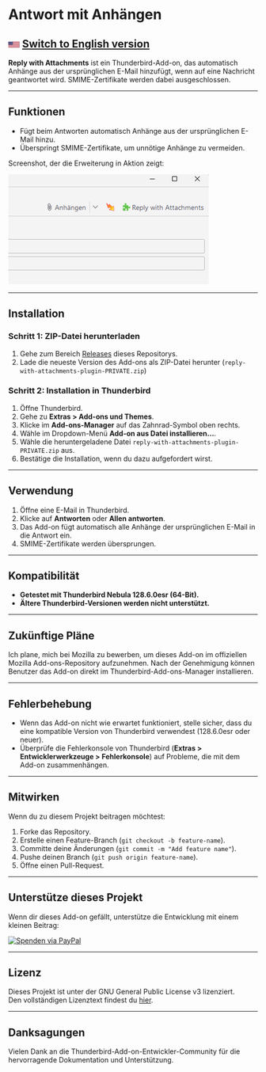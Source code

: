 # Antwort mit Anhängen

## ![US Flag](https://github.com/ashleedawg/flags/blob/master/US.png?raw=true) [Switch to English version](README.md)

**Reply with Attachments** ist ein Thunderbird-Add-on, das automatisch Anhänge aus der ursprünglichen E-Mail hinzufügt, wenn auf eine Nachricht geantwortet wird. SMIME-Zertifikate werden dabei ausgeschlossen.

---

## Funktionen

- Fügt beim Antworten automatisch Anhänge aus der ursprünglichen E-Mail hinzu.
- Überspringt SMIME-Zertifikate, um unnötige Anhänge zu vermeiden.

Screenshot, der die Erweiterung in Aktion zeigt:

![Reply with Attachments Screenshot](screenshot.png)

---

## Installation

### Schritt 1: ZIP-Datei herunterladen
1. Gehe zum Bereich [Releases](https://github.com/bitranox/Thunderbird-Reply-with-Attachment/releases) dieses Repositorys.
2. Lade die neueste Version des Add-ons als ZIP-Datei herunter (`reply-with-attachments-plugin-PRIVATE.zip`)

### Schritt 2: Installation in Thunderbird
1. Öffne Thunderbird.
2. Gehe zu **Extras > Add-ons und Themes**.
3. Klicke im **Add-ons-Manager** auf das Zahnrad-Symbol oben rechts.
4. Wähle im Dropdown-Menü **Add-on aus Datei installieren...**.
5. Wähle die heruntergeladene Datei `reply-with-attachments-plugin-PRIVATE.zip` aus.
6. Bestätige die Installation, wenn du dazu aufgefordert wirst.

---

## Verwendung

1. Öffne eine E-Mail in Thunderbird.
2. Klicke auf **Antworten** oder **Allen antworten**.
3. Das Add-on fügt automatisch alle Anhänge der ursprünglichen E-Mail in die Antwort ein.
4. SMIME-Zertifikate werden übersprungen.

---

## Kompatibilität

- **Getestet mit Thunderbird Nebula 128.6.0esr (64-Bit).**
- **Ältere Thunderbird-Versionen werden nicht unterstützt.**

---

## Zukünftige Pläne

Ich plane, mich bei Mozilla zu bewerben, um dieses Add-on im offiziellen Mozilla Add-ons-Repository aufzunehmen. Nach der Genehmigung können Benutzer das Add-on direkt im Thunderbird-Add-ons-Manager installieren.

---

## Fehlerbehebung

- Wenn das Add-on nicht wie erwartet funktioniert, stelle sicher, dass du eine kompatible Version von Thunderbird verwendest (128.6.0esr oder neuer).
- Überprüfe die Fehlerkonsole von Thunderbird (**Extras > Entwicklerwerkzeuge > Fehlerkonsole**) auf Probleme, die mit dem Add-on zusammenhängen.

---

## Mitwirken

Wenn du zu diesem Projekt beitragen möchtest:
1. Forke das Repository.
2. Erstelle einen Feature-Branch (`git checkout -b feature-name`).
3. Committe deine Änderungen (`git commit -m "Add feature name"`).
4. Pushe deinen Branch (`git push origin feature-name`).
5. Öffne einen Pull-Request.

---

## Unterstütze dieses Projekt

Wenn dir dieses Add-on gefällt, unterstütze die Entwicklung mit einem kleinen Beitrag:

[![Spenden via PayPal](https://raw.githubusercontent.com/stefan-niedermann/paypal-donate-button/master/paypal-donate-button.png)](https://www.paypal.com/donate/?hosted_button_id=7KJN33DHTA8WE)

---

## Lizenz

Dieses Projekt ist unter der GNU General Public License v3 lizenziert.  
Den vollständigen Lizenztext findest du [hier](https://github.com/bitranox/Thunderbird-Reply-with-Attachments/blob/master/LICENCE).

---

## Danksagungen

Vielen Dank an die Thunderbird-Add-on-Entwickler-Community für die hervorragende Dokumentation und Unterstützung.
